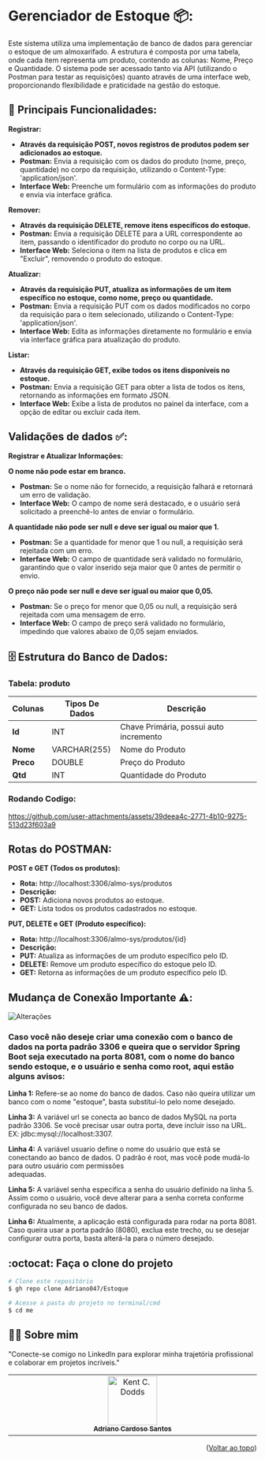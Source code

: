 <a id="readme-top"></a>
# Gerenciador de Estoque 📦:
Este sistema utiliza uma implementação de banco de dados para gerenciar o estoque de um almoxarifado. A estrutura é composta por uma tabela, onde cada item representa um produto, contendo as colunas: Nome, Preço e Quantidade. O sistema pode ser acessado tanto via API (utilizando o Postman para testar as requisições) quanto através de uma interface web, proporcionando flexibilidade e praticidade na gestão do estoque.

## 🔧 Principais Funcionalidades: 
**Registrar:**
- **Através da requisição POST, novos registros de produtos podem ser adicionados ao estoque.**
- **Postman:** Envia a requisição com os dados do produto (nome, preço, quantidade) no corpo da requisição, utilizando o Content-Type: 'application/json'.
- **Interface Web:** Preenche um formulário com as informações do produto e envia via interface gráfica.
  
**Remover:**
- **Através da requisição DELETE, remove itens específicos do estoque.**
- **Postman:** Envia a requisição DELETE para a URL correspondente ao item, passando o identificador do produto no corpo ou na URL.
- **Interface Web:** Seleciona o item na lista de produtos e clica em "Excluir", removendo o produto do estoque.

**Atualizar:**
- **Através da requisição PUT, atualiza as informações de um item específico no estoque, como nome, preço ou quantidade.**
- **Postman:** Envia a requisição PUT com os dados modificados no corpo da requisição para o item selecionado, utilizando o Content-Type: 'application/json'.
- **Interface Web:** Edita as informações diretamente no formulário e envia via interface gráfica para atualização do produto.

**Listar:**
- **Através da requisição GET, exibe todos os itens disponíveis no estoque.**
- **Postman:** Envia a requisição GET para obter a lista de todos os itens, retornando as informações em formato JSON.
- **Interface Web:** Exibe a lista de produtos no painel da interface, com a opção de editar ou excluir cada item.

## Validações de dados ✅:
**Registrar e Atualizar Informações:**

**O nome não pode estar em branco.**
- **Postman:** Se o nome não for fornecido, a requisição falhará e retornará um erro de validação.
- **Interface Web:** O campo de nome será destacado, e o usuário será solicitado a preenchê-lo antes de enviar o formulário.

**A quantidade não pode ser null e deve ser igual ou maior que 1.**
- **Postman:** Se a quantidade for menor que 1 ou null, a requisição será rejeitada com um erro.
- **Interface Web:** O campo de quantidade será validado no formulário, garantindo que o valor inserido seja maior que 0 antes de permitir o envio.

**O preço não pode ser null e deve ser igual ou maior que 0,05.**
- **Postman:** Se o preço for menor que 0,05 ou null, a requisição será rejeitada com uma mensagem de erro.
- **Interface Web:** O campo de preço será validado no formulário, impedindo que valores abaixo de 0,05 sejam enviados.

## 🗄️ Estrutura do Banco de Dados:
###  Tabela: produto
| Colunas  |  Tipos De Dados  |  Descrição             |
|----------| ---------------- |------------------------|
| **Id**   |       INT        |  Chave Primária, possui auto incremento             |
| **Nome** |  VARCHAR(255)    |  Nome do Produto                   |
| **Preco** |  DOUBLE   |  Preço do Produto                   |
| **Qtd** |  INT    |  Quantidade do Produto          |

### Rodando Codigo:
https://github.com/user-attachments/assets/39deea4c-2771-4b10-9275-513d23f603a9

## Rotas do POSTMAN:
**POST e GET (Todos os produtos):**
- **Rota:** http://localhost:3306/almo-sys/produtos
- **Descrição:**
 - **POST:** Adiciona novos produtos ao estoque.
- **GET:** Lista todos os produtos cadastrados no estoque.

**PUT, DELETE e GET (Produto específico):**
- **Rota:** http://localhost:3306/almo-sys/produtos/{id}
- **Descrição:**
- **PUT:** Atualiza as informações de um produto específico pelo ID.
- **DELETE:** Remove um produto específico do estoque pelo ID.
- **GET:** Retorna as informações de um produto específico pelo ID.

## Mudança de Conexão Importante ⚠️:
![Alterações](https://github.com/user-attachments/assets/cdd667ed-d7fc-4278-93e3-231512763122)

### Caso você não deseje criar uma conexão com o banco de dados na porta padrão 3306 e queira que o servidor Spring Boot seja executado na porta 8081, com o nome do banco sendo estoque, e o usuário e senha como root, aqui estão alguns avisos: 

**Linha 1:** Refere-se ao nome do banco de dados. Caso não queira utilizar um banco com o nome "estoque", basta substituí-lo pelo nome desejado.

**Linha 3:** A variável url se conecta ao banco de dados MySQL na porta padrão 3306. Se você precisar usar outra porta, deve incluir isso na URL. EX: jdbc:mysql://localhost:3307.

**Linha 4:** A variável usuario define o nome do usuário que está se conectando ao banco de dados. O padrão é root, mas você pode mudá-lo para outro usuário com permissões  
adequadas.

**Linha 5:** A variável senha especifica a senha do usuário definido na linha 5. Assim como o usuário, você deve alterar para a senha correta conforme configurada no seu banco de dados.

**Linha 6:** Atualmente, a aplicação está configurada para rodar na porta 8081. Caso queira usar a porta padrão (8080), exclua este trecho, ou se desejar configurar outra porta, basta alterá-la para o número desejado.

## :octocat: Faça o clone do projeto

```bash
# Clone este repositório
$ gh repo clone Adriano047/Estoque

# Acesse a pasta do projeto no terminal/cmd
$ cd me

```


## 👨‍🔧 Sobre mim
"Conecte-se comigo no LinkedIn para explorar minha trajetória profissional e colaborar em projetos incríveis."
<table>
  <tbody>
    <tr>
      <td align="center" valign="top" width="14.28%"><a href="https://www.linkedin.com/in/cardosodev047/"><img src="https://media.licdn.com/dms/image/v2/D4D03AQFRff9YjluTHQ/profile-displayphoto-shrink_400_400/profile-displayphoto-shrink_400_400/0/1713879990636?e=2147483647&v=beta&t=AIThEkfC267uJ_bVz5bpXdPbuvQlDzdWdeb4JgeSkxQ" width="100px;" alt="Kent C. Dodds"/><br /><sub><b>Adriano Cardoso Santos</b></sub></a><br />
    </tr>
  </tbody>
</table>

<p align="right">(<a href="#readme-top">Voltar ao topo</a>)</p>

